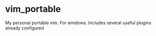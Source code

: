 # vim_portable
My personal portable vim. For windows. Includes several useful plugins already configured
